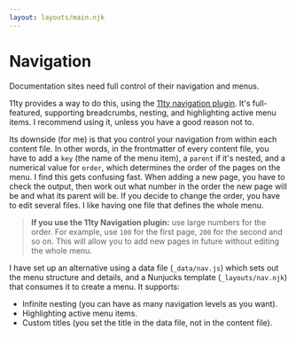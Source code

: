 ```yaml
---
layout: layouts/main.njk
---
```

# Navigation

Documentation sites need full control of their navigation and menus.

11ty provides a way to do this, using the [11ty navigation plugin](https://www.11ty.dev/docs/plugins/navigation/). It's full-featured, supporting breadcrumbs, nesting, and highlighting active menu items. I recommend using it, unless you have a good reason not to. 

Its downside (for me) is that you control your navigation from within each content file. In other words, in the frontmatter of every content file, you have to add a `key` (the name of the menu item), a `parent` if it's nested, and a numerical value for `order`, which determines the order of the pages on the menu. I find this gets confusing fast. When adding a new page, you have to check the output, then work out what number in the order the new page will be and what its parent will be. If you decide to change the order, you have to edit several files. I like having one file that defines the whole menu.

> **If you use the 11ty Navigation plugin:** use large numbers for the order. For example, use `100` for the first page, `200` for the second and so on. This will allow you to add new pages in future without editing the whole menu.

I have set up an alternative using a data file (`_data/nav.js`) which sets out the menu structure and details, and a Nunjucks template (`_layouts/nav.njk`) that consumes it to create a menu. It supports:
- Infinite nesting (you can have as many navigation levels as you want).
- Highlighting active menu items.
- Custom titles (you set the title in the data file, not in the content file).

